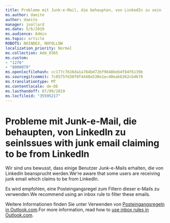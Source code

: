 ```yaml
---
title: Probleme mit Junk-e-Mail, die behaupten, von LinkedIn zu sein
ms.author: daeite
author: daeite
manager: joallard
ms.date: 5/6/2019
ms.audience: Admin
ms.topic: article
ROBOTS: NOINDEX, NOFOLLOW
localization_priority: Normal
ms.collection: Adm_O365
ms.custom:
- "1276"
- "8000079"
ms.openlocfilehash: cc177c7616da1a784bd72bf9648beb4f84f6139b
ms.sourcegitcommit: 7c0575fd30f0f4448e530e1ec40eabb362cb4670
ms.translationtype: MT
ms.contentlocale: de-DE
ms.lasthandoff: 07/09/2019
ms.locfileid: "35595217"
---
```

# <a name="issues-with-junk-email-claiming-to-be-from-linkedin"></a><span data-ttu-id="40a58-102">Probleme mit Junk-e-Mail, die behaupten, von LinkedIn zu sein</span><span class="sxs-lookup"><span data-stu-id="40a58-102">Issues with junk email claiming to be from LinkedIn</span></span>

<span data-ttu-id="40a58-103">Wir sind uns bewusst, dass einige Benutzer Junk-e-Mails erhalten, die von LinkedIn beansprucht werden.</span><span class="sxs-lookup"><span data-stu-id="40a58-103">We're aware that some users are receiving junk email which claims to be from LinkedIn.</span></span>

<span data-ttu-id="40a58-104">Es wird empfohlen, eine Posteingangsregel zum Filtern dieser e-Mails zu verwenden.</span><span class="sxs-lookup"><span data-stu-id="40a58-104">We recommend using an inbox rule to filter these emails.</span></span>

<span data-ttu-id="40a58-105">Weitere Informationen finden Sie unter Verwenden von [Posteingangsregeln in Outlook.com](https://support.office.com/article/4b094371-a5d7-49bd-8b1b-4e4896a7cc5d?wt.mc_id=Office_Outlook_com_Alchemy).</span><span class="sxs-lookup"><span data-stu-id="40a58-105">For more information, read how to [use inbox rules in Outlook.com](https://support.office.com/article/4b094371-a5d7-49bd-8b1b-4e4896a7cc5d?wt.mc_id=Office_Outlook_com_Alchemy).</span></span>